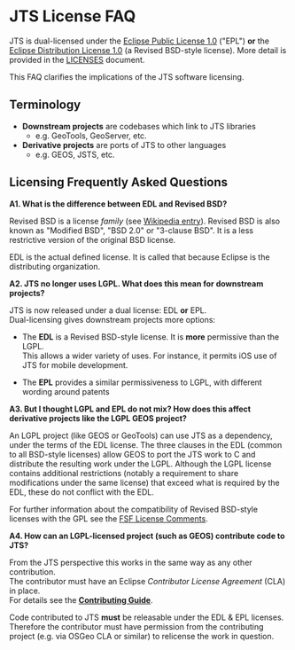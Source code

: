 # JTS License FAQ

JTS is dual-licensed under the [Eclipse Public License 1.0](https://www.eclipse.org/legal/epl-v10.html) ("EPL") 
**or** the [Eclipse Distribution License 1.0](http://www.eclipse.org/org/documents/edl-v10.php) (a Revised BSD-style license). 
More detail is provided in the [LICENSES](LICENSES.md) document.

This FAQ clarifies the implications of the JTS software licensing.

## Terminology

* **Downstream projects** are codebases which link to JTS libraries
  * e.g. GeoTools, GeoServer, etc.
* **Derivative projects** are ports of JTS to other languages 
  * e.g. GEOS, JSTS, etc.


## Licensing Frequently Asked Questions

**A1. What is the difference between EDL and Revised BSD?**

  Revised BSD is a license *family* (see [Wikipedia entry](https://en.wikipedia.org/wiki/BSD_licenses#3-clause_license_.28.22BSD_License_2.0.22.2C_.22Revised_BSD_License.22.2C_.22New_BSD_License.22.2C_or_.22Modified_BSD_License.22.29)).
  Revised BSD is also known as "Modified BSD", "BSD 2.0" or "3-clause BSD".  It is a less restrictive version of the original BSD license.
  
  EDL is the actual defined license.
  It is called that because Eclipse is the distributing organization.

**A2. JTS no longer uses LGPL.  What does this mean for downstream projects?**

  JTS is now released under a dual license: EDL **or** EPL.  
  Dual-licensing gives downstream projects more options:

* The **EDL** is a Revised BSD-style license.
  It is **more** permissive than the LGPL.  
  This allows a wider variety of uses.  For instance, it permits iOS use of JTS for mobile development.
  
* The **EPL** provides a similar permissiveness to LGPL, with different wording around patents

**A3. But I thought LGPL and EPL do not mix? How does this affect derivative projects like the LGPL GEOS project?**

  An LGPL project (like GEOS or GeoTools) can use JTS as a dependency, under the terms of the EDL license. 
  The three clauses in the EDL (common to all BSD-style licenses) allow GEOS to
  port the JTS work to C and distribute the resulting work under the LGPL. 
  Although the LGPL license contains additional restrictions 
  (notably a requirement to share modifications under the same license) 
  that exceed what is required by the EDL, these do not conflict with the EDL.
  
  For further information about the compatibility of Revised BSD-style licenses
  with the GPL see the [FSF License Comments](https://www.gnu.org/licenses/license-list.en.html).

**A4. How can an LGPL-licensed project (such as GEOS) contribute code to JTS?**

  From the JTS perspective this works in the same way as any other contribution.  
  The contributor must have an Eclipse *Contributor License Agreement* (CLA) in place.  
  For details see the [**Contributing Guide**](CONTRIBUTING.md).

  Code contributed to JTS **must** be releasable under the EDL & EPL licenses.
  Therefore the contributor must have permission from the contributing project (e.g. via OSGeo CLA or similar) 
  to relicense the work in question. 
